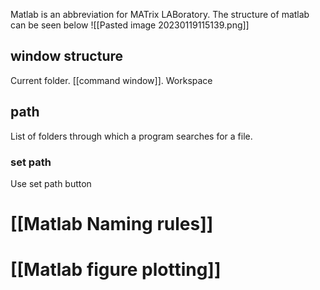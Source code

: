 Matlab is an abbreviation for MATrix LABoratory. The structure of matlab can be seen below 
![[Pasted image 20230119115139.png]]
##  window structure

Current folder.    [[command window]].      Workspace
## path

List of folders through which a program searches for a file.

### set path

Use set path button 


# [[Matlab Naming rules]]

# [[Matlab figure plotting]]


